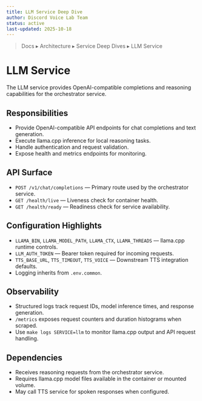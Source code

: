 ```yaml
---
title: LLM Service Deep Dive
author: Discord Voice Lab Team
status: active
last-updated: 2025-10-18
---
```


<!-- markdownlint-disable-next-line MD041 -->
> Docs ▸ Architecture ▸ Service Deep Dives ▸ LLM Service

# LLM Service

The LLM service provides OpenAI-compatible completions and reasoning capabilities for the orchestrator service.

## Responsibilities

-  Provide OpenAI-compatible API endpoints for chat completions and text generation.
-  Execute llama.cpp inference for local reasoning tasks.
-  Handle authentication and request validation.
-  Expose health and metrics endpoints for monitoring.

## API Surface

-  `POST /v1/chat/completions` — Primary route used by the orchestrator service.
-  `GET /health/live` — Liveness check for container health.
-  `GET /health/ready` — Readiness check for service availability.

## Configuration Highlights

-  `LLAMA_BIN`, `LLAMA_MODEL_PATH`, `LLAMA_CTX`, `LLAMA_THREADS` — llama.cpp runtime controls.
-  `LLM_AUTH_TOKEN` — Bearer token required for incoming requests.
-  `TTS_BASE_URL`, `TTS_TIMEOUT`, `TTS_VOICE` — Downstream TTS integration defaults.
-  Logging inherits from `.env.common`.

## Observability

-  Structured logs track request IDs, model inference times, and response generation.
-  `/metrics` exposes request counters and duration histograms when scraped.
-  Use `make logs SERVICE=llm` to monitor llama.cpp output and API request handling.

## Dependencies

-  Receives reasoning requests from the orchestrator service.
-  Requires llama.cpp model files available in the container or mounted volume.
-  May call TTS service for spoken responses when configured.
